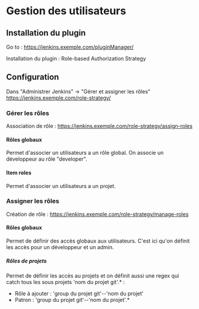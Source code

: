 # Gestion des utilisateurs
## Installation du plugin
Go to : https://jenkins.exemple.com/pluginManager/

Installation du plugin : Role-based Authorization Strategy

## Configuration
Dans "Administrer Jenkins" -> "Gérer et assigner les rôles" https://jenkins.exemple.com/role-strategy/

### Gérer les rôles
Association de rôle : https://jenkins.exemple.com/role-strategy/assign-roles

#### Rôles globaux
Permet d'associer un utilisateurs a un rôle global. On associe un développeur au rôle "developer".

#### Item roles
Permet d'associer un utilisateurs a un projet.

### Assigner les rôles
Création de rôle : https://jenkins.exemple.com/role-strategy/manage-roles

#### Rôles globaux
Permet de définir des accès globaux aux utilisateurs. C'est ici qu'on définit les accès pour un développeur et un admin.

##### Rôles de projets
Permet de définir les accès au projets et on définit aussi une regex qui catch tous les sous projets 'nom du projet git'.*  :
- Rôle à ajouter : 'group du projet git'--'nom du projet'
- Patron : 'group du projet git'--'nom du projet'.*
